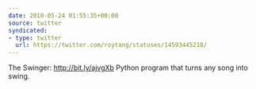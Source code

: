 ```yaml
---
date: 2010-05-24 01:55:35+00:00
source: twitter
syndicated:
- type: twitter
  url: https://twitter.com/roytang/statuses/14593445218/
---
```


The Swinger: http://bit.ly/ajvgXb Python program that turns any song into swing.